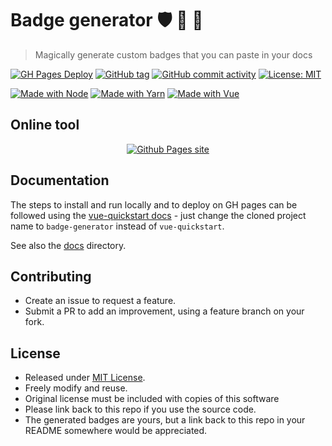 # Badge generator :shield: :badger: :mage:
> Magically generate custom badges that you can paste in your docs

[![GH Pages Deploy](https://github.com/MichaelCurrin/badge-generator/workflows/GH%20Pages%20Deploy/badge.svg)](https://github.com/MichaelCurrin/badge-generator/actions)
[![GitHub tag](https://img.shields.io/github/tag/MichaelCurrin/badge-generator)](https://github.com/MichaelCurrin/badge-generator/tags/?include_prereleases&sort=semver)
[![GitHub commit activity](https://img.shields.io/github/commit-activity/w/michaelcurrin/badge-generator)](https://github.com/MichaelCurrin/badge-generator)
[![License: MIT](https://img.shields.io/badge/License-MIT-blue)](#license)

[![Made with Node](https://img.shields.io/badge/Node.js->=10.X-blue?logo=node.js&logoColor=white)](https://nodejs.org)
[![Made with Yarn](https://img.shields.io/badge/Yarn->=1-blue?logo=yarn&logoColor=white)](https://classic.yarnpkg.com)
[![Made with Vue](https://img.shields.io/github/package-json/dependency-version/MichaelCurrin/badge-generator/vue?logo=vue.js)](https://www.npmjs.com/package/vue)


## Online tool

<div align="center">

[![Github Pages site](https://img.shields.io/badge/Github_Pages-Badge_Generator-green?style=for-the-badge)](https://michaelcurrin.github.io/badge-generator/)

</div>


## Documentation

The steps to install and run locally and to deploy on GH pages can be followed using the [vue-quickstart docs][] - just change the cloned project name to `badge-generator` instead of `vue-quickstart`.

See also the [docs](/docs/) directory.

[vue-quickstart docs]: https://github.com/MichaelCurrin/vue-quickstart/tree/master/docs


## Contributing

- Create an issue to request a feature.
- Submit a PR to add an improvement, using a feature branch on your fork.


## License

- Released under [MIT License](/LICENSE).
- Freely modify and reuse.
- Original license must be included with copies of this software
- Please link back to this repo if you use the source code.
- The generated badges are yours, but a link back to this repo in your README somewhere would be appreciated.
